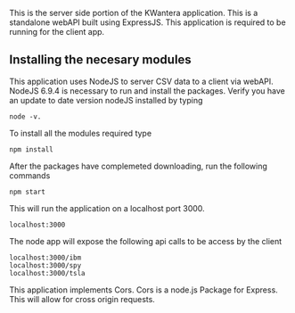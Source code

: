 This is the server side portion of the KWantera application.  This is a standalone webAPI built using ExpressJS.  This application is required to be running for the client app. 

## Installing the necesary modules 
This application uses NodeJS to server CSV data to a client via webAPI.   NodeJS 6.9.4 is necessary to run and install the packages.  Verify you have an update to date version nodeJS installed by typing 
```
node -v.  
```

To install all the modules required type
```
npm install
```

After the packages have complemeted downloading, run the following commands
```
npm start
```

This will run the application on a localhost port 3000. 
```
localhost:3000
```
The node app will expose the following api calls to be access by the client 
```
localhost:3000/ibm
localhost:3000/spy
localhost:3000/tsla
```
This application implements Cors. 
Cors is a node.js Package for Express.  This will allow for cross origin requests.
